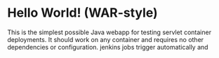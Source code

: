 Hello World! (WAR-style)
===============

This is the simplest possible Java webapp for testing servlet container deployments.  It should work on any container and requires no other dependencies or configuration.
jenkins jobs trigger automatically and 
